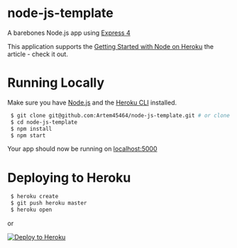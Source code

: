 # node-js-template

A barebones Node.js app using 
<a href="http://expressjs.com/" rel="nofollow">Express 4</a>

This application supports the  <a href="https://devcenter.heroku.com/articles/getting-started-with-nodejs" rel="nofollow">Getting Started with Node on Heroku</a>  the article  - check it out.

# Running Locally
<p dir="auto">Make sure you have <a href="http://nodejs.org/" rel="nofollow">Node.js</a> and the <a href="https://cli.heroku.com/" rel="nofollow">Heroku CLI</a> installed.</p>

 ```bash
  $ git clone git@github.com:Artem45464/node-js-template.git # or clone your own fork 
  $ cd node-js-template
  $ npm install
  $ npm start
   ```


Your app should now be running on  <a href="http://localhost:5000/" rel="nofollow">localhost:5000</a>


# Deploying to Heroku 

   ```bash
    $ heroku create
    $ git push heroku master  
    $ heroku open
   ```
  
 
   or 

   [![Deploy to Heroku](https://www.herokucdn.com/deploy/button.svg)](https://www.heroku.com/home)

